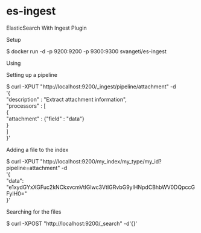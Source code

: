 # es-ingest
ElasticSearch With Ingest Plugin

Setup

$ docker run -d -p 9200:9200 -p 9300:9300 svangeti/es-ingest

Using

Setting up a pipeline

$ curl -XPUT "http://localhost:9200/_ingest/pipeline/attachment" -d \
  '{ \
    "description" : "Extract attachment information", \
    "processors" : [ \
        { \
            "attachment" : {"field" : "data"} \
        } \
    ] \
  }'
  
Adding a file to the index

$ curl -XPUT "http://localhost:9200/my_index/my_type/my_id?pipeline=attachment" -d \
  '{ \
    "data": "e1xydGYxXGFuc2kNCkxvcmVtIGlwc3VtIGRvbG9yIHNpdCBhbWV0DQpccGFyIH0=" \
  }'
  
Searching for the files

$ curl -XPOST "http://localhost:9200/_search" -d'{}'
